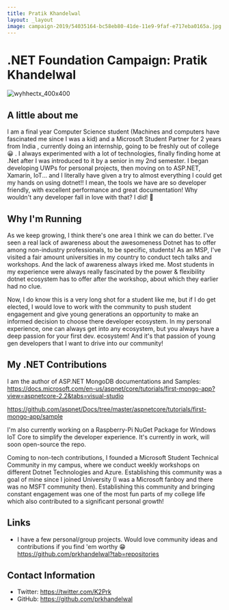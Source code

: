 ```yaml
---
title: Pratik Khandelwal
layout: _layout
image: campaign-2019/54035164-bc58eb80-41de-11e9-9faf-e717eba0165a.jpg
---
```


# .NET Foundation Campaign: Pratik Khandelwal

![wyhhectx_400x400](campaign-2019/54035164-bc58eb80-41de-11e9-9faf-e717eba0165a.jpg)

## A little about me
I am a final year Computer Science student (Machines and computers have fascinated me since I was a kid) and a Microsoft Student Partner for 2 years from India , currently doing an internship, going to be freshly out of college 😀 . I always experimented with a lot of technologies, finally finding home at .Net after I was introduced to it by a senior in my 2nd semester. I began developing UWPs for personal projects, then moving on to ASP.NET, Xamarin, IoT... and I literally have given a try to almost everything I could get my hands on using dotnet!! I mean, the tools we have are so developer friendly, with excellent performance and great documentation! Why wouldn't any developer fall in love with that? I did! 🖖

## Why I'm Running
As we keep growing, I think there's one area I think we can do better. I've seen a real lack of awareness about the awesomeness Dotnet has to offer among non-industry professionals, to be specific, students! As an MSP, I've visited a fair amount universities in my country to conduct tech talks and workshops. And the lack of awareness always irked me. Most students in my experience were always really fascinated by the power & flexibility dotnet ecosystem has to offer after the workshop, about which they earlier had no clue.

Now, I do know this is a very long shot for a student like me, but if I do get elected, I would love to work with the community to push student engagement and give young generations an opportunity to make an informed decision to choose there developer ecosystem. In my personal experience, one can always get into any ecosystem, but you always have a deep passion for your first dev. ecosystem! And it's that passion of young gen developers that I want to drive into our community!

## My .NET Contributions
I am the author of ASP.NET MongoDB documentations and Samples: https://docs.microsoft.com/en-us/aspnet/core/tutorials/first-mongo-app?view=aspnetcore-2.2&tabs=visual-studio

https://github.com/aspnet/Docs/tree/master/aspnetcore/tutorials/first-mongo-app/sample

I'm also currently working on a Raspberry-Pi NuGet Package for Windows IoT Core to simplify the developer experience. It's currently in work, will soon open-source the repo.

Coming to non-tech contributions, I founded a Microsoft Student Technical Community in my campus, where we conduct weekly workshops on different Dotnet Technologies and Azure. Establishing this community was a goal of mine since I joined University (I was a Microsoft fanboy and there was no MSFT community then). Establishing this community and bringing constant engagement was one of the most fun parts of my college life which also contributed to a significant personal growth!

## Links
* I have a few personal/group projects. Would love community ideas and contributions if you find 'em worthy 😁 https://github.com/prkhandelwal?tab=repositories


## Contact Information
* Twitter: https://twitter.com/K2Prk
* GitHub: https://github.com/prkhandelwal
